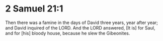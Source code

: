 # 2 Samuel 21:1

Then there was a famine in the days of David three years, year after year; and David inquired of the LORD. And the LORD answered, [It is] for Saul, and for [his] bloody house, because he slew the Gibeonites.